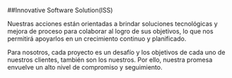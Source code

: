##Innovative Software Solution(ISS)

Nuestras acciones están orientadas a brindar soluciones tecnológicas y mejora de proceso para colaborar al logro de sus objetivos, lo que nos permitirá apoyarlos en un crecimiento continuo y planificado.

Para nosotros, cada proyecto es un desafío y los objetivos de cada uno de nuestros clientes, también son los nuestros. Por ello, nuestra promesa envuelve un alto nivel de compromiso y seguimiento.

